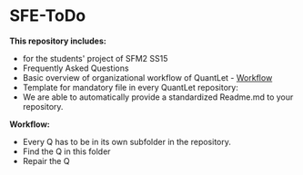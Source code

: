 # SFE-ToDo


__This repository includes:__
- for the students' project of SFM2 SS15
- Frequently Asked Questions
- Basic overview of organizational workflow of QuantLet - [Workflow](https://github.com/QuantLet/Styleguide-and-Validation-procedure/blob/master/Transition%20of%20Quantlets%20on%20Github.PNG)
- Template for mandatory file in every QuantLet repository:
- We are able to automatically provide a standardized Readme.md to your repository.

__Workflow:__
- Every Q has to be in its own subfolder in the repository. 
- Find the Q in this folder
- Repair the Q
